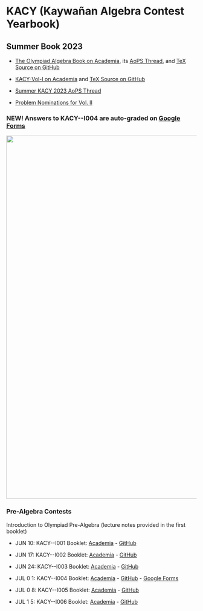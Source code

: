 # KACY (Kaywañan Algebra Contest Yearbook)
## Summer Book 2023
- [The Olympiad Algebra Book on Academia](https://www.academia.edu/101938068/The_Olympiad_Algebra_Book_Vol_I_1220_Polynomials_and_Trigonometry_Problems), its [AoPS Thread](https://artofproblemsolving.com/community/c6h3074023), and [TeX Source on GitHub](https://github.com/parvardi/KACY/blob/main/TheOlympiadAlgebraBook-Vol-I.tex)
+ [KACY-Vol-I on Academia](https://www.academia.edu/102224132/KACY_VOL_I) and [TeX Source on GitHub](https://github.com/parvardi/KACY/blob/main/KACY-VOL-I.tex)
* [Summer KACY 2023 AoPS Thread](https://artofproblemsolving.com/community/c5h3077520)
- [Problem Nominations for Vol. II](https://artofproblemsolving.com/community/c6h3082119p27846164)
### NEW! Answers to KACY--I004 are auto-graded on [Google Forms](https://forms.gle/kncm2yQFUQ6R4rCh6)
 <img src="https://github.com/parvardi/KACY/blob/main/Ganesha.png" height="960">

### Pre-Algebra Contests
Introduction to Olympiad Pre-Algebra (lecture notes provided in the first booklet)
- JUN 10: KACY--I001 Booklet: [Academia](https://www.academia.edu/103176570/KACY_I001_Booklet) - [GitHub](https://github.com/parvardi/KACY/tree/main/KACY--I001-FULL)
+ JUN 17: KACY--I002 Booklet: [Academia](https://www.academia.edu/103489537/KACY_I_002_Booklet) - [GitHub](https://github.com/parvardi/KACY/tree/main/KACY--I002-FULL)
* JUN 24: KACY--I003 Booklet: [Academia](https://www.academia.edu/103817920/KACY_I_003_Booklet) - [GitHub](https://github.com/parvardi/KACY/tree/main/KACY--I003-FULL) 
- JUL 0 1: KACY--I004 Booklet: [Academia](https://www.academia.edu/104055925/KACY_I_004_Booklet) - [GitHub](https://github.com/parvardi/KACY/tree/main/KACY--I004-FULL) - [Google Forms](https://forms.gle/kncm2yQFUQ6R4rCh6)
+ JUL 0 8: KACY--I005 Booklet: [Academia](https://www.academia.edu/104371624/KACY_I_005_Booklet) - [GitHub](https://github.com/parvardi/KACY/tree/main/KACY--I005-FULL) 
* JUL 1 5: KACY--I006 Booklet: [Academia](https://www.academia.edu/104600849/KACY_I_006_Booklet) - [GitHub](https://github.com/parvardi/KACY/tree/main/KACY--I006-FULL) 
